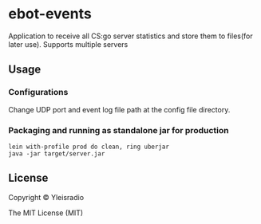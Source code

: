 # ebot-events

Application to receive all CS:go server statistics and store them to files(for later use). Supports multiple servers

## Usage

### Configurations
Change UDP port and event log file path at the config file directory.

### Packaging and running as standalone jar for production

```
lein with-profile prod do clean, ring uberjar
java -jar target/server.jar
```


## License

Copyright ©  Yleisradio

The MIT License (MIT)
